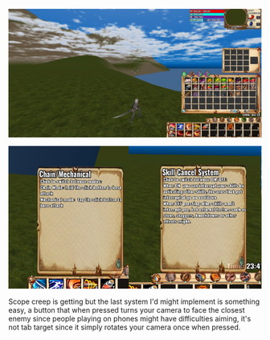 ![alt text](https://github.com/Ceisri/Reusable/blob/main/screenshot.png)

![alt text](https://github.com/Ceisri/Reusable/blob/main/combat%20system%20screenshot.png)

Scope creep is getting but the last system I'd might implement is something easy, a button that when pressed turns your camera to face the closest enemy since people playing on phones might have difficulties aiming, it's not tab target since it simply rotates your camera once when pressed.
